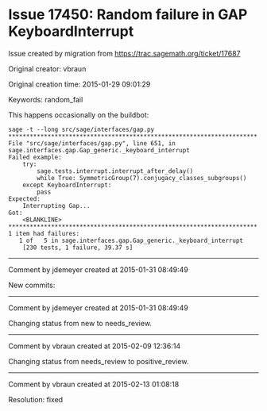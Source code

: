 # Issue 17450: Random failure in  GAP KeyboardInterrupt

Issue created by migration from https://trac.sagemath.org/ticket/17687

Original creator: vbraun

Original creation time: 2015-01-29 09:01:29

Keywords: random_fail

This happens occasionally on the buildbot:

```
sage -t --long src/sage/interfaces/gap.py
**********************************************************************
File "src/sage/interfaces/gap.py", line 651, in sage.interfaces.gap.Gap_generic._keyboard_interrupt
Failed example:
    try:
        sage.tests.interrupt.interrupt_after_delay()
        while True: SymmetricGroup(7).conjugacy_classes_subgroups()
    except KeyboardInterrupt:
        pass
Expected:
    Interrupting Gap...
Got:
    <BLANKLINE>
**********************************************************************
1 item had failures:
   1 of   5 in sage.interfaces.gap.Gap_generic._keyboard_interrupt
    [230 tests, 1 failure, 39.37 s]
```



---

Comment by jdemeyer created at 2015-01-31 08:49:49

New commits:


---

Comment by jdemeyer created at 2015-01-31 08:49:49

Changing status from new to needs_review.


---

Comment by vbraun created at 2015-02-09 12:36:14

Changing status from needs_review to positive_review.


---

Comment by vbraun created at 2015-02-13 01:08:18

Resolution: fixed
